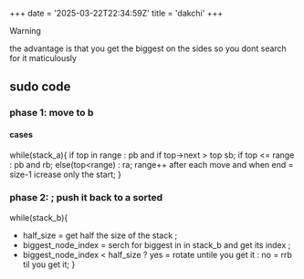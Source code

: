 +++
date = '2025-03-22T22:34:59Z'
title = 'dakchi'
+++

> [!WARNING]
>  the advantage is that you get the biggest on the sides so you dont search for it maticulously

## sudo code

### phase 1: move to b

#### cases 
while(stack_a){
if top in range : pb and if top->next > top sb;
if top <= range : pb and rb;
else(top<range) : ra;
range++ after each move and when end = size-1 icrease only the start;
 }

### phase 2: ; push it back to a sorted 

while(stack_b){
- half_size = get half the size of the stack ;
- biggest_node_index = serch for biggest in in stack_b and get its index ;
- biggest_node_index < half_size ? yes = rotate untile you get it : no = rrb til you get it; 
}

